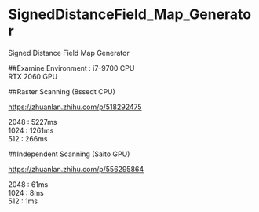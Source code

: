 # SignedDistanceField_Map_Generator
Signed Distance Field Map Generator

##Examine Environment : 
i7-9700 CPU\
RTX 2060 GPU

##Raster Scanning (8ssedt CPU)

https://zhuanlan.zhihu.com/p/518292475

2048    : 5227ms\
1024    : 1261ms\
512     : 266ms

##Independent Scanning (Saito GPU)

https://zhuanlan.zhihu.com/p/556295864

2048    : 61ms\
1024    : 8ms\
512     : 1ms
